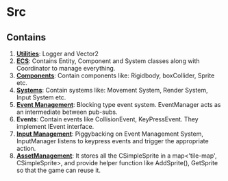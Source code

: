 # Src

## Contains

1. [**Utilities**](Utils/README.md): Logger and Vector2
2. [**ECS**](ECS/README.md): Contains Entity, Component and System classes along with Coordinator to manage everything.
3. [**Components**](Components/README.md): Contain components like: Rigidbody, boxCollider, Sprite etc.
4. [**Systems**](Systems/README.md): Contain systems like: Movement System, Render System, Input System etc.
5. [**Event Management**](EventManagement/README.md): Blocking type event system. EventManager acts as an intermediate between pub-subs.
6. **Events**: Contain events like CollisionEvent, KeyPressEvent. They implement IEvent interface.
7. [**Input Management**](InputManagement/README.md): Piggybacking on Event Management System, InputManager listens to keypress events and trigger the appropriate action.
8. [**AssetManagement**](AssetManagement/README.md): It stores all the CSimpleSprite in a map<'tile-map', CSimpleSprite>, and provide helper function like AddSprite(), GetSprite so that the game can reuse it.
